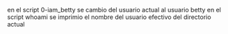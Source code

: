 en el script 0-iam_betty se cambio del usuario actual al usuario betty
en el script whoami se imprimio el nombre del usuario efectivo del directorio actual